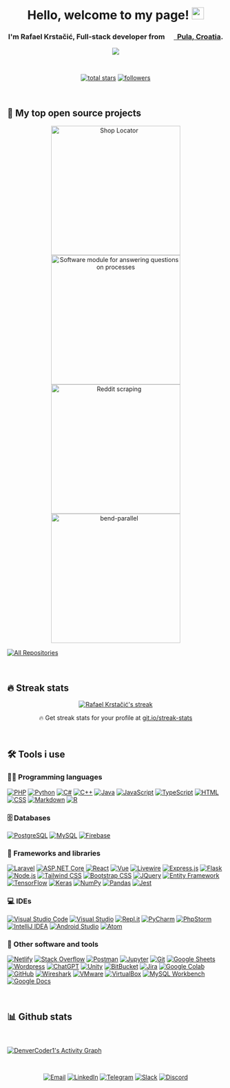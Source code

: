 <h1 align="center">
<b>Hello, welcome to my page! <img src="https://media.giphy.com/media/hvRJCLFzcasrR4ia7z/giphy.gif" width="28"> </b>
</h1>

<h3 align="center">
    I'm Rafael Krstačić, Full-stack developer from &nbsp;<a href="https://www.google.com/maps/place/Croatia/@44.4467472,16.4064761,7z/data=!3m1!4b1!4m5!3m4!1s0x133441080add95ed:0xa0f3c024e1661b7f!8m2!3d45.1!4d15.2000001"><img style="transform: scale(1.7)" src="https://cdn-icons-png.flaticon.com/512/321/321222.png" width="13"/>&nbsp;<b> Pula, Croatia</b></a>.
</h3>

<!-- Typing SVG by DenverCoder1 - https://github.com/DenverCoder1/readme-typing-svg -->
<p align="center">
  <img src="https://readme-typing-svg.herokuapp.com/?lines=Full-stack%20web%20and%20app%20developer;5%2B%20years%20of%20coding%20experience;Always%20learning%20new%20things&font=Fira%20Code&center=true&width=440&height=45&color=7deb34&vCenter=true&size=22&pause=1000">
</p>

<br/>

<!-- Social badges section -->
<!-- View counter - https://github.com/DenverCoder1/Simple-View-Counter -->
<p align="center">
  <a href="https://github.com/rkrstacic?tab=repositories&sort=stargazers">
    <img alt="total stars" title="Total stars on GitHub" src="https://custom-icon-badges.herokuapp.com/github/stars/rkrstacic?color=55960c&style=for-the-badge&labelColor=488207&logo=star"/></a>
  <a href="https://github.com/rkrstacic?tab=followers">
    <img alt="followers" title="Follow me on Github" src="https://custom-icon-badges.herokuapp.com/github/followers/rkrstacic?color=55960c&labelColor=488207&style=for-the-badge&logo=person-add&label=Follow&logoColor=white"/></a>
</p>

<br />

## 📘 My top open source projects

<!-- Small repo cards (fork) - https://github.com/DenverCoder1/github-readme-stats -->
<p align="center">
  <a href="https://github.com/rkrstacic/Shop-Locator"><img width="300" src="https://denvercoder1-github-readme-stats.vercel.app/api/pin/?username=rkrstacic&repo=Shop-Locator&theme=react&bg_color=1F222E&title_color=7deb34&hide_border=true&icon_color=F8D866&show_icons=false" alt="Shop Locator"></a>
  <a href="https://github.com/rkrstacic/Software-module-for-answering-questions-on-processes"><img width="300" src="https://denvercoder1-github-readme-stats.vercel.app/api/pin/?username=rkrstacic&repo=Software-module-for-answering-questions-on-processes&theme=react&bg_color=1F222E&title_color=7deb34&hide_border=true&icon_color=F8D866&show_icons=false" alt="Software module for answering questions on processes"></a>
  <a href="https://github.com/rkrstacic/RedditScraping"><img width="300" src="https://denvercoder1-github-readme-stats.vercel.app/api/pin/?username=rkrstacic&repo=RedditScraping&theme=react&bg_color=1F222E&title_color=7deb34&hide_border=true&icon_color=F8D866&show_icons=false" alt="Reddit scraping"></a>
  <a href="https://github.com/rkrstacic/bend-parallel"><img width="300" src="https://denvercoder1-github-readme-stats.vercel.app/api/pin/?username=rkrstacic&repo=bend-parallel&theme=react&bg_color=1F222E&title_color=7deb34&hide_border=true&icon_color=F8D866&show_icons=false" alt="bend-parallel"></a>

</p>

<p align="left">
  <a href="https://github.com/rkrstacic?tab=repositories&sort=stargazers"><img alt="All Repositories" title="All Repositories" src="https://custom-icon-badges.herokuapp.com/badge/-All%20Repos-55960c?style=for-the-badge&logoColor=white&logo=repo"/></a>
</p>

<br />

## 🔥 Streak stats

<p align="center">
  <a href="https://github.com/DenverCoder1/github-readme-streak-stats">
    <img title="🔥 Get streak stats for your profile at git.io/streak-stats" alt="Rafael Krstačić's streak" src="https://github-readme-streak-stats.herokuapp.com/?user=rkrstacic&theme=monokai-metallian&hide_border=true"/>
  </a>
  <p align="center">🔥 Get streak stats for your profile at <a href="https://git.io/streak-stats">git.io/streak-stats</a></p>
</p>

<br />

## 🛠️ Tools i use

### 👨‍💻 Programming languages

<p>
    <a href=""><img alt="PHP" src="https://img.shields.io/badge/PHP-777BB3.svg?logo=php&logoColor=white"></a>
    <a href=""><img alt="Python" src="https://img.shields.io/badge/Python-14354C.svg?logo=python&logoColor=white"></a>
    <a href=""><img alt="C#" src="https://custom-icon-badges.herokuapp.com/badge/C%23-68217A.svg?logo=cs2&logoColor=white"></a>
    <a href=""><img alt="C++" src="https://custom-icon-badges.herokuapp.com/badge/C++-044F88.svg?logo=cpp2&logoColor=white"></a>
    <a href=""><img alt="Java" src="https://custom-icon-badges.herokuapp.com/badge/Java-9C033A.svg?logo=java&logoColor=white"></a>
    <a href=""><img alt="JavaScript" src="https://img.shields.io/badge/JavaScript-F7DF1E.svg?logo=javascript&logoColor=black"></a>
    <a href=""><img alt="TypeScript" src="https://img.shields.io/badge/TypeScript-007ACC.svg?logo=typescript&logoColor=white"></a>
    <a href=""><img alt="HTML" src="https://img.shields.io/badge/HTML-E34F26.svg?logo=html5&logoColor=white"></a>
    <a href=""><img alt="CSS" src="https://img.shields.io/badge/CSS-2965f1.svg?logo=css3&logoColor=white"></a>
    <a href=""><img alt="Markdown" src="https://img.shields.io/badge/Markdown-000000.svg?logo=markdown&logoColor=white"></a>
    <a href=""><img alt="R" src="https://img.shields.io/badge/R-276DC3.svg?logo=r&logoColor=white"></a>
</p>

### 🗄️ Databases

<p>
   <a href=""><img alt="PostgreSQL" src="https://custom-icon-badges.herokuapp.com/badge/PostgreSQL-025E8C.svg?logo=postgres&logoColor=white"></a>
    <a href=""><img alt="MySQL" src="https://custom-icon-badges.herokuapp.com/badge/MySQL-025E8C.svg?logo=mysql&logoColor=white"></a>
    <a href=""><img alt="Firebase" src="https://custom-icon-badges.herokuapp.com/badge/Firebase-f5820d.svg?logo=firebase&logoColor=white"></a>
</p>

### 🧰 Frameworks and libraries

<p>
    <a href=""><img alt="Laravel" src="https://img.shields.io/badge/Laravel.js-F05340.svg?logo=Laravel&logoColor=white"></a>
    <a href=""><img alt="ASP.NET Core" src="https://img.shields.io/badge/ASP.NET_Core-605ca9.svg?logo=dotnet&logoColor=white"></a>
    <a href=""><img alt="React" src="https://img.shields.io/badge/React-61DBFB.svg?logo=react&logoColor=black"></a>
    <a href=""><img alt="Vue" src="https://img.shields.io/badge/Vue-41B883.svg?logo=Vue.js&logoColor=white"></a>
    <a href=""><img alt="Livewire" src="https://img.shields.io/badge/Livewire-F05340.svg?logo=livewire&logoColor=white"></a>
    <a href=""><img alt="Express.js" src="https://img.shields.io/badge/Express.js-68A063.svg?logo=express&logoColor=white"></a>
    <a href=""><img alt="Flask" src="https://img.shields.io/badge/Flask-ffffff.svg?logo=flask&logoColor=black"></a>
    <a href=""><img alt="Node.js" src="https://img.shields.io/badge/Node.js-43853D.svg?logo=node.js&logoColor=white"></a>
    <a href=""><img alt="Tailwind CSS" src="https://img.shields.io/badge/Tailwind_CSS-3490dc.svg?logo=tailwindcss&logoColor=white"></a>
    <a href="#"><img alt="Bootstrap CSS" src="https://img.shields.io/badge/Bootstrap_CSS-7952B3.svg?logo=bootstrap&logoColor=white"></a>
    <a href=""><img alt="JQuery" src="https://img.shields.io/badge/JQuery-cyan.svg?logo=jquery&logoColor=black"></a>
    <a href=""><img alt="Entity Framework" src="https://img.shields.io/badge/Entity_Framework-605ca9.svg?logo=Microsoft&logoColor=white"></a>
    <a href="#"><img alt="TensorFlow" src="https://img.shields.io/badge/TensorFlow-FF6F00.svg?logo=TensorFlow&logoColor=white"></a>
    <a href="#"><img alt="Keras" src="https://img.shields.io/badge/Keras-D00000.svg?logo=Keras&logoColor=white"></a>
    <a href="#"><img alt="NumPy" src="https://img.shields.io/badge/NumPy-013243.svg?logo=numpy&logoColor=white"></a>
    <a href="#"><img alt="Pandas" src="https://img.shields.io/badge/Pandas-150458.svg?logo=pandas&logoColor=white"></a>
    <a href="#"><img alt="Jest" src="https://img.shields.io/badge/Jest-C21325.svg?logo=jest&logoColor=white"></a>

</p>

### 💻 IDEs

<p>
    <a href="#"><img alt="Visual Studio Code" src="https://img.shields.io/badge/Visual%20Studio%20Code-0078d7.svg?logo=visual-studio-code&logoColor=white"></a>
    <a href="#"><img alt="Visual Studio" src="https://img.shields.io/badge/Visual Studio-605ca9.svg?logo=Visual Studio&logoColor=white"></a>
    <a href="#"><img alt="Repl.it" src="https://img.shields.io/badge/Repl.it-FF6F00.svg?logo=Replit&logoColor=white"></a>
    <a href="#"><img alt="PyCharm" src="https://img.shields.io/badge/PyCharm-0D101E.svg?logo=PyCharm&logoColor=white"></a>
    <a href="#"><img alt="PhpStorm" src="https://img.shields.io/badge/PhpStorm-0D101E.svg?logo=PhpStorm&logoColor=white"></a>
    <a href="#"><img alt="IntelliJ IDEA" src="https://img.shields.io/badge/IntelliJ_IDEA-0D101E.svg?logo=IntelliJ IDEA&logoColor=white"></a>
    <a href="#"><img alt="Android Studio" src="https://img.shields.io/badge/Android_Studio-5cab72.svg?logo=Android Studio&logoColor=white"></a>
    <a href="#"><img alt="Atom" src="https://img.shields.io/badge/Atom-5cab72.svg?logo=Atom&logoColor=white"></a>
</p>

### 🔩 Other software and tools

<p>
    <a href="#"><img alt="Netlify" src="https://img.shields.io/badge/netlify-%23000000.svg?logo=netlify&logoColor=white"></a>
    <a href="#"><img alt="Stack Overflow" src="https://img.shields.io/badge/-Stack%20Overflow-FE7A16?logo=stack-overflow&logoColor=white"></a>
    <a href="#"><img alt="Postman" src="https://img.shields.io/badge/Postman-FF6C37?logo=postman&logoColor=white"></a>
    <a href="#"><img alt="Jupyter" src="https://img.shields.io/badge/Jupyter-F37626.svg?logo=Jupyter&logoColor=white"></a>
    <a href="#"><img alt="Git" src="https://img.shields.io/badge/Git-F05033.svg?logo=git&logoColor=white"></a>
    <a href="#"><img alt="Google Sheets" src="https://img.shields.io/badge/Google%20Sheets-34A853.svg?logo=google%20sheets&logoColor=white"></a>
    <a href="#"><img alt="Wordpress" src="https://img.shields.io/badge/Wordpress-21759B?logo=wordpress&logoColor=white"></a>
    <a href="#"><img alt="ChatGPT" src="https://img.shields.io/badge/ChatGPT-74AA9C?logo=openai&logoColor=white"></a>
    <a href="#"><img alt="Unity" src="https://img.shields.io/badge/Unity-black?logo=Unity&logoColor=white"></a>
    <a href="#"><img alt="BitBucket" src="https://img.shields.io/badge/BitBucket-2684FF?logo=BitBucket&logoColor=white"></a>
    <a href="#"><img alt="Jira" src="https://img.shields.io/badge/Jira-2684FF?logo=Jira&logoColor=white"></a>
    <a href="#"><img alt="Google Colab" src="https://img.shields.io/badge/Google Colab-orange?logo=googlecolab&logoColor=white"></a>
    <a href="#"><img alt="GitHub" src="https://img.shields.io/badge/GitHub-171515?logo=GitHub&logoColor=white"></a>
    <a href="#"><img alt="Wireshark" src="https://img.shields.io/badge/Wireshark-2684FF?logo=Wireshark&logoColor=white"></a>
    <a href="#"><img alt="VMware" src="https://img.shields.io/badge/VMware-5cc4ca?logo=VMware&logoColor=white"></a>
    <a href="#"><img alt="VirtualBox" src="https://img.shields.io/badge/VirtualBox-blue?logo=VirtualBox&logoColor=white"></a>
    <a href="#"><img alt="MySQL Workbench" src="https://img.shields.io/badge/MySQL Workbench-21759B?logo=mysql&logoColor=white"></a>
    <a href="#"><img alt="Google Docs" src="https://img.shields.io/badge/Google Docs-blue?logo=googledocs&logoColor=white"></a>
</p>

<br />

## 📊 Github stats

<br/>

<!-- https://github.com/ashutosh00710/github-readme-activity-graph -->

<a href="https://github.com/ashutosh00710/github-readme-activity-graph"><img alt="DenverCoder1's Activity Graph" src="https://denvercoder1-activity-graph.herokuapp.com/graph/?username=rkrstacic&bg_color=1F222E&color=F8D866&line=F85D7F&point=FFFFFF&hide_border=true" /></a>

<br/>

<p align="center">
    <a href="mailto:rafael.krstacic@gmail.com?subject=Mail from GitHub"><img alt="Email" src="https://img.icons8.com/?size=64&id=108813&format=png"></a>
    <a href="https://hr.linkedin.com/in/rafaelkrstacic/de?trk=people-guest_people_search-card"><img alt="LinkedIn" src="https://img.icons8.com/?size=64&id=108812&format=png"></a>
    <a href="mailto:rafael.krstacic@gmail.com?subject=Github - Add me on Telegram"><img alt="Telegram" src="https://img.icons8.com/?size=64&id=112159&format=png"></a>
    <a href="mailto:rafael.krstacic@gmail.com?subject=Github - Add me on Slack"><img alt="Slack" src="https://img.icons8.com/?size=64&id=GlTHCtTcectL&format=png"></a>
    <a href="mailto:rafael.krstacic@gmail.com?subject=Github - Add me on Discord"><img alt="Discord" src="https://img.icons8.com/?size=64&id=114892&format=png"></a>
</p>
